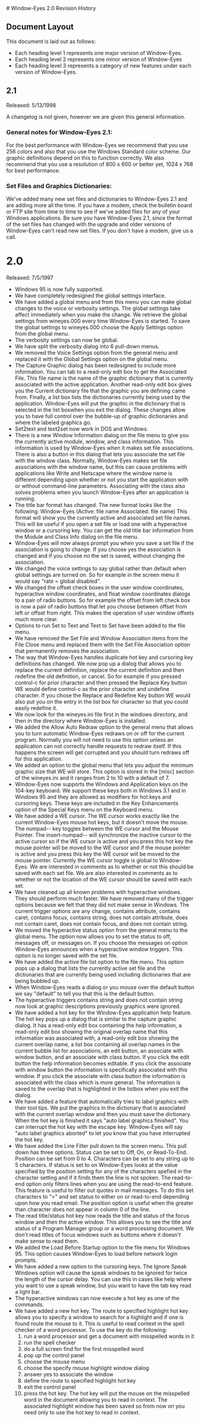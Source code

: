 <meta charset="utf-8" />
# Window-Eyes 2.0 Revision History

## Document Layout
This document is laid out as follows:

* Each heading level 1 represents one major version of Window-Eyes.
* Each heading level 2 represents one minor version of Window-Eyes
* Each heading level 3 represents a category of new features under each version of Window-Eyes.

## 2.1
Released: 5/13/1998

A changelog is not given, however we are given this general information.

### General notes for Window-Eyes 2.1: 

For the best performance with Window-Eyes we recommend that you use 256 colors and also that you use the Windows Standard color scheme. Our graphic definitions depend on this to function correctly. We also recommend that you use a resolution of 800 x 600 or better yet, 1024 x 768 for best performance. 

### Set Files and Graphics Dictionaries: 

We've added many new set files and dictionaries to Window-Eyes 2.1 and are adding more all the time. If you have a modem, check the bulletin board or FTP site from time to time to see if we've added files for any of your Windows applications. Be sure you have Window-Eyes 2.1, since the format of the set files has changed with the upgrade and older versions of Window-Eyes can't read new set files. If you don't have a modem, give us a call. 

# 2.0
Released: 7/5/1997

* Windows 95 is now fully supported. 
* We have completely redesigned the global settings interface. 
* We have added a global menu and from this menu you can make global changes to the voice or verbosity settings. The global settings take affect immediately when you make the change. We retrieve the global settings from wineyes.000 every time Window-Eyes is started. To save the global settings to wineyes.000 choose the Apply Settings option from the global menu. 
* The verbosity settings can now be global. 
* We have split the verbosity dialog into 6 pull-down menus. 
* We removed the Voice Settings option from the general menu and replaced it with the Global Settings option on the global menu. 
* The Capture Graphic dialog has been redesigned to include more information. You can tab to a read-only edit box to get the Associated File. This file name is the name of the graphic dictionary that is currently associated with the active application. Another read-only edit box gives you the Current dictionary file that the graphic you are defining came from. Finally, a list box lists the dictionaries currently being used by the application. Window-Eyes will put the graphic in the dictionary that is selected in the list boxwhen you exit the dialog. These changes allow you to have full control over the bubble-up of graphic dictionaries and where the labeled graphics go. 
* Set2text and text2set now work in DOS and Windows. 
* There is a new Window Information dialog on the file menu to give you the currently active module, window, and class information. This information is used by Window-Eyes when it makes set file associations. There is also a button in this dialog that lets you associate the set file with the window class. Normally, Window-Eyes makes set file associations with the window name, but this can cause problems with applications like Write and Netscape where the window name is different depending upon whether or not you start the application with or without command-line parameters. Associating with the class also solves problems when you launch Window-Eyes after an application is running. 
* The title bar format has changed. The new format looks like the following: Window-Eyes (Active: file name Associated: file name) This format will show you the currently active and associated set file names. This will be useful if you open a set file or load one with a hyperactive window or a cursoring key. You can get the old title bar information from the Module and Class Info dialog on the file menu. 
* Window-Eyes will now always prompt you when you save a set file if the association is going to change. If you choose yes the association is changed and if you choose no the set is saved, without changing the association. 
* We changed the voice settings to say global rather than default when global settings are turned on. So for example in the screen menu it would say "rate = global disabled". 
* We changed the offset check boxes in the user window coordinates, hyperactive window coordinates, and float window coordinates dialogs to a pair of radio buttons. So for example the offset from left check box is now a pair of radio buttons that let you choose between offset from left or offset from right. This makes the operation of user window offsets much more clear. 
* Options to run Set to Text and Text to Set have been added to the file menu. 
* We have removed the Set File and Window Association items from the File Close menu and replaced them with the Set File Association option that permanently removes the association. 
* The way that Window-Eyes handles duplicate hot key and cursoring key definitions has changed. We now pop up a dialog that allows you to replace the current definition, replace the current definition and then redefine the old definition, or cancel. So for example if you pressed control-c for prior character and then pressed the Replace Key button WE would define control-c as the prior character and undefine character. If you chose the Replace and Redefine Key button WE would also put you on the entry in the list box for character so that you could easily redefine it. 
* We now look for the wineyes.ini file first in the windows directory, and then in the directory where Window-Eyes is installed. 
* We added the Allow Auto Redraw option to the general menu that allows you to turn automatic Window-Eyes redraws on or off for the current program. Normally you will not need to use this option unless an application can not correctly handle requests to redraw itself. If this happens the screen will get corrupted and you should turn redraws off for this application. 
* We added an option to the global menu that lets you adjust the minimum graphic size that WE will store. This option is stored in the [misc] section of the wineyes.ini and it ranges from 2 to 10 with a default of 7. 
* Window-Eyes now supports the Windows and Application keys on the 104-key keyboard. We support these keys both in Windows 3.1 and in Windows 95 and they are allowed as modifiers for hot keys and cursoring keys. These keys are included in the Key Enhancements option of the Special Keys menu on the Keyboard menu. 
* We have added a WE cursor. The WE cursor works exactly like the current Window-Eyes mouse hot keys, but it doesn't move the mouse. The numpad-- key toggles between the WE cursor and the Mouse Pointer. The insert-numpad-- will synchronize the inactive cursor to the active cursor so if the WE cursor is active and you press this hot key the mouse pointer will be moved to the WE cursor and if the mouse pointer is active and you press this key the WE cursor will be moved to the mouse pointer. Currently the WE cursor toggle is global to Window-Eyes. We are interested in comments as to whether or not this should be saved with each set file. We are also interested in comments as to whether or not the location of the WE cursor should be saved with each set. 
* We have cleaned up all known problems with hyperactive windows. They should perform much faster. We have removed many of the trigger options because we felt that they did not make sense in Windows. The current trigger options are any change, contains attribute, contains caret, contains focus, contains string, does not contain attribute, does not contain caret, does not contain focus, and does not contain string. 
* We moved the hyperactive status option from the general menu to the global menu. The option now allows you to set the status to off, messages off, or messages on. If you choose the messages on option Window-Eyes announces when a hyperactive window triggers. This option is no longer saved with the set file. 
* We have added the active file list option to the file menu. This option pops up a dialog that lists the currently active set file and the dictionaries that are currently being used including dictionaries that are being bubbled up. 
* When Window-Eyes reads a dialog or you mouse over the default button we say "default" to tell you that this is the default button. 
* The hyperactive triggers contains string and does not contain string now look at graphic descriptions previously graphics were ignored. 
* We have added a hot key for the Window-Eyes application help feature. The hot key pops up a dialog that is similar to the capture graphic dialog. It has a read-only edit box containing the help information, a read-only edit box showing the original overlap name that this information was associated with, a read-only edit box showing the current overlap name, a list box containing all overlap names in the current bubble list for associations, an edit button, an associate with window button, and an associate with class button. If you click the edit button the help information becomes editable. If you click the associate with window button the information is specifically associated with this window. If you click the associate with class button the information is associated with the class which is more general. The information is saved to the overlap that is highlighted in the listbox when you exit the dialog. 
* We have added a feature that automatically tries to label graphics with their tool tips. We put the graphics in the dictionary that is associated with the current overlap window and then you must save the dictionary. When the hot key is finished it says "auto label graphics finished". You can interrupt the hot key with the escape key. Window-Eyes will say "auto label graphics aborted" to let you know that you have interrupted the hot key. 
* We have added the Line Filter pull down to the screen menu. This pull down has three options. Status can be set to Off, On, or Read-To-End. Position can be set from 0 to 4. Characters can be set to any string up to 5 characters. If status is set to on Window-Eyes looks at the value specified by the position setting for any of the characters spefied in the character setting and if it finds them the line is not spoken. The read-to-end option only filters lines when you are using the read-to-end feature. This feature is useful to filter out quotes in mail messages. To do this set characters to ">" and set status to either on or read-to-end depending upon how you read email. The position option is useful when the greater than character does not appear in column 0 of the line. 
* The read title/status hot key now reads the title and status of the focus window and then the active window. This allows you to see the title and status of a Program Manager group or a word processing document. We don't read titles of focus windows such as buttons where it doesn't make sense to read them. 
* We added the Load Before Startup option to the file menu for Windows 95. This option causes Window-Eyes to load before network login prompts. 
* We have added a new option to the cursoring keys. The Ignore Speak Windows option will cause the speak windows to be ignored for twice the length of the cursor delay. You can use this in cases like help where you want to use a speak window, but you want to have the tab key read a light bar. 
* The hyperactive windows can now execute a hot key as one of the commands. 
* We have added a new hot key. The route to specified highlight hot key allows you to specify a window to search for a highlight and if one is found route the mouse to it. This is useful to read context in the spell checker of a word processor. To use the key do the following: 
	1. run a word processor and get a document with misspelled words in it 
	2. run the spell checker 
	3. do a full screen find for the first misspelled word 
	4. pop up the control panel 
	5. choose the mouse menu 
	6. choose the specify mouse highlight window dialog 
	7. answer yes to associate the window 
	8. define the route to specified highlight hot key 
	9. exit the control panel 
	10. press the hot key. The hot key will put the mouse on the misspelled word in the document allowing you to read in context. The associated highlight window has been saved so from now on you need only to use the hot key to read in context. 